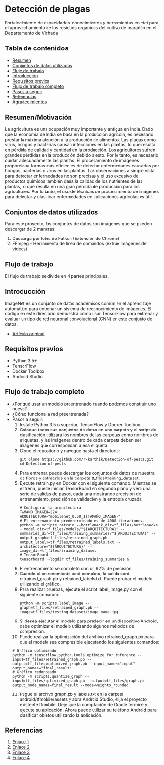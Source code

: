 # Detección de plagas
Fortalecimiento de capacidades, conocimientos y herramientas en ctei para el aprovechamiento de los residuos orgánicos del cultivo de marañón en el Departamento de Vichada

## Tabla de contenidos
- [Resumen](#resumen)
- [Conjuntos de datos utilizados](#conjuntos-de-datos-utilizados)
- [Flujo de trabajo](#flujo-de-trabajo)
- [Introducción](#introducción)
- [Requisitos previos](#requisitos-previos)
- [Flujo de trabajo completo](#flujo-de-trabajo-completo)
- [Pasos a seguir](#pasos-a-seguir)
- [Referencias](#referencias)
- [Agradecimientos](#agradecimientos)

## Resumen/Motivación
La agricultura es una ocupación muy importante y antigua en India. Dado que la economía de India se basa en la producción agrícola, es necesario prestar la máxima atención a la producción de alimentos. Las plagas como virus, hongos y bacterias causan infecciones en las plantas, lo que resulta en pérdida de calidad y cantidad en la producción. Los agricultores sufren grandes pérdidas en la producción debido a esto. Por lo tanto, es necesario cuidar adecuadamente las plantas. El procesamiento de imágenes proporciona formas más eficientes de detectar enfermedades causadas por hongos, bacterias o virus en las plantas. Las observaciones a simple vista para detectar enfermedades no son precisas y el uso excesivo de productos químicos también daña la calidad de los nutrientes de las plantas, lo que resulta en una gran pérdida de producción para los agricultores. Por lo tanto, el uso de técnicas de procesamiento de imágenes para detectar y clasificar enfermedades en aplicaciones agrícolas es útil.

## Conjuntos de datos utilizados
Para este proyecto, los conjuntos de datos son imágenes que se pueden descargar de 2 maneras:

1. Descarga por lotes de Fatkun (Extensión de Chrome)
2. FFmpeg - Herramienta de línea de comandos (extrae imágenes de videos)

## Flujo de trabajo
El flujo de trabajo se divide en 4 partes principales.

## Introducción
ImageNet es un conjunto de datos académicos común en el aprendizaje automático para entrenar un sistema de reconocimiento de imágenes. El código en este directorio demuestra cómo usar TensorFlow para entrenar y evaluar un tipo de red neuronal convolucional (CNN) en este conjunto de datos.

- [Artículo original](http://arxiv.org/abs/1512.00567)

## Requisitos previos
- Python 3.5+
- TensorFlow
- Docker Toolbox
- Android Studio

## Flujo de trabajo completo
- ¿Por qué usar un modelo preentrenado cuando podemos construir uno nuevo?
- ¿Cómo funciona la red preentrenada?
- Pasos a seguir:
  1. Instale Python 3.5 o superior, TensorFlow y Docker Toolbox.
  2. Coloque todos sus conjuntos de datos en una carpeta y el script de clasificación utilizará los nombres de las carpetas como nombres de etiquetas, y las imágenes dentro de cada carpeta deben ser imágenes que correspondan a esa etiqueta.
  3. Clone el repositorio y navegue hasta el directorio:
     ```
     git clone https://github.com/r-karthik/Detection-of-pests.git
     cd Detection-of-pests
     ```
  4. Para entrenar, puede descargar los conjuntos de datos de muestra de flores y extraerlos en la carpeta tf_files/training_dataset.
  5. Ejecute retrain.py en Docker con el siguiente comando. Mientras se entrena, puede iniciar TensorBoard en segundo plano y verá una serie de salidas de pasos, cada una mostrando precisión de entrenamiento, precisión de validación y la entropía cruzada:
     ```
     # Configurar la arquitectura
     TAMAÑO_IMAGEN=224
     ARQUITECTURA="mobilenet_0.50_${TAMAÑO_IMAGEN}"
     # El entrenamiento predeterminado es de 4000 iteraciones.
     python -m scripts.retrain --bottleneck_dir=tf_files/bottlenecks --model_dir=tf_files/models/"${ARQUITECTURA}" --summaries_dir=tf_files/training_summaries/"${ARQUITECTURA}" --output_graph=tf_files/retrained_graph.pb --output_labels=tf_files/retrained_labels.txt --architecture="${ARQUITECTURA}" --image_dir=tf_files/training_dataset
     # TensorBoard
     tensorboard --logdir tf_files/training_summaries &
     ```
  6. El entrenamiento se completó con un 92% de precisión.
  7. Cuando el entrenamiento esté completo, la salida será retrained_graph.pb y retrained_labels.txt. Puede probar el modelo utilizando el gráfico.
  8. Para realizar pruebas, ejecute el script label_image.py con el siguiente comando:
     ```
     python -m scripts.label_image --graph=tf_files/retrained_graph.pb --image=tf_files/testing_dataset/image_name.jpg
     ```
  9. Si desea ejecutar el modelo para predecir en un dispositivo Android, debe optimizar el modelo utilizando algunos métodos de compresión.
  10. Puede realizar la optimización del archivo retrained_graph.pb para que el modelo sea compresible ejecutando los siguientes comandos:
     ```
     # Gráfico optimizado
     python -m tensorflow.python.tools.optimize_for_inference --input=tf_files/retrained_graph.pb --output=tf_files/optimized_graph.pb --input_names="input" --output_names="final_result"
     # Gráfico redondeado
     python -m scripts.quantize_graph --input=tf_files/optimized_graph.pb --output=tf_files/graph.pb --output_node_names=final_result --mode=weights_rounded
     ```
  11. Pegue el archivo graph.pb y labels.txt en la carpeta android/tfmobile/assets y abra Android Studio, elija el proyecto existente tfmobile. Deje que la compilación de Gradle termine y ejecute su aplicación. Ahora puede utilizar su teléfono Android para clasificar objetos utilizando la aplicación.

## Referencias
1. [Enlace 1](https://ieeexplore.ieee.org/document/7155951/)
2. [Enlace 2](https://ieeexplore.ieee.org/document/7916653/)
3. [Enlace 3](https://www.sciencedirect.com/science/article/pii/S0168169917311742?via%3Dihub)
4. [Enlace 4](https://www.researchgate.net/publication/322941653_Deep_learning_models_for_plant_disease_detection_and_diagnosis)
